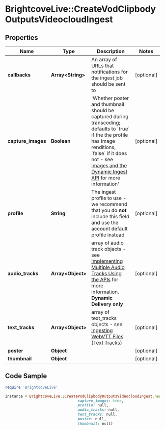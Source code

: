 # BrightcoveLive::CreateVodClipbodyOutputsVideocloudIngest

## Properties

Name | Type | Description | Notes
------------ | ------------- | ------------- | -------------
**callbacks** | **Array&lt;String&gt;** | An array of URLs that notifications for the ingest job should be sent to | [optional] 
**capture_images** | **Boolean** | &#39;Whether poster and thumbnail should be captured during transcoding; defaults to &#x60;true&#x60; if the the profile has image renditions, &#x60;false&#x60; if it does not - see [Images and the Dynamic Ingest API](https://support.brightcove.com/images-and-dynamic-ingest-api) for more information&#39; | [optional] 
**profile** | **String** | The ingest profile to use - we recommend that you do **not** include this field and use the account default profile instead | [optional] 
**audio_tracks** | **Array&lt;Object&gt;** | array of audio track objects - see [Implementing Multiple Audio Tracks Using the APIs](https://support.brightcove.com/implementing-multiple-audio-tracks-using-apis) for more information.  **Dynamic Delivery only** | [optional] 
**text_tracks** | **Array&lt;Object&gt;** | array of text_tracks objects - see [Ingesting WebVTT Files (Text Tracks)](https://support.brightcove.com/ingesting-webvtt-files-text-tracks) | [optional] 
**poster** | **Object** |  | [optional] 
**thumbnail** | **Object** |  | [optional] 

## Code Sample

```ruby
require 'BrightcoveLive'

instance = BrightcoveLive::CreateVodClipbodyOutputsVideocloudIngest.new(callbacks: null,
                                 capture_images: true,
                                 profile: null,
                                 audio_tracks: null,
                                 text_tracks: null,
                                 poster: null,
                                 thumbnail: null)
```


